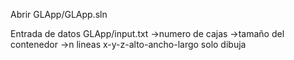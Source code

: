 Abrir GLApp/GLApp.sln

Entrada de datos GLApp/input.txt
->numero de cajas
->tamaño del contenedor
->n lineas x-y-z-alto-ancho-largo
solo dibuja 
